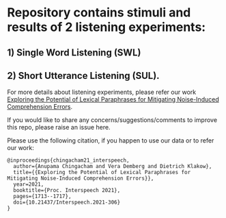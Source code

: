 # Repository contains stimuli and results of 2 listening experiments:
## 1) Single Word Listening (SWL)
## 2) Short Utterance Listening (SUL).


For more details about listening experiments, please refer our work [Exploring the Potential of Lexical Paraphrases for Mitigating Noise-Induced Comprehension Errors](https://www.isca-speech.org/archive/pdfs/interspeech_2021/chingacham21_interspeech.pdf).

If you would like to share any concerns/suggestions/comments to improve this repo, please raise an issue here.

Please use the following citation, if you happen to use our data or to refer our work:


```
@inproceedings{chingacham21_interspeech,
  author={Anupama Chingacham and Vera Demberg and Dietrich Klakow},
  title={{Exploring the Potential of Lexical Paraphrases for Mitigating Noise-Induced Comprehension Errors}},
  year=2021,
  booktitle={Proc. Interspeech 2021},
  pages={1713--1717},
  doi={10.21437/Interspeech.2021-306}
}
```
